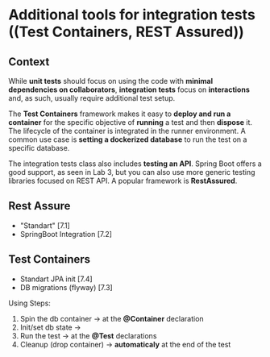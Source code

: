 # Additional tools for integration tests ((Test Containers, REST Assured))

## Context

While **unit tests** should focus on using the code with **minimal dependencies on collaborators**,
**integration tests** focus on **interactions** and, as such, usually require additional test setup. 

The **Test Containers** framework makes it easy to **deploy and run a container** for the specific objective of **running** a test and then **dispose** it. The lifecycle of the container is integrated in the runner environment. A common use case is **setting a dockerized database** to run the test on a specific database.

The integration tests class also includes **testing an API**. Spring Boot offers a good support, as seen in
Lab 3, but you can also use more generic testing libraries focused on REST API. A popular framework
is **RestAssured**.

## Rest Assure
- "Standart"   [7.1]
- SpringBoot Integration [7.2]

## Test Containers 

- Standart JPA init [7.4]
- DB migrations (flyway) [7.3]


Using Steps:
 
1. Spin the db container    -> at the **@Container** declaration
2. Init/set db state        -> 
3. Run the test             -> at the **@Test** declarations 
4. Cleanup (drop container) -> **automaticaly** at the end of the test
 
